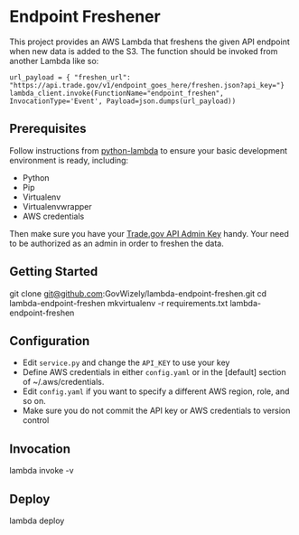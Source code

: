 # Endpoint Freshener

This project provides an AWS Lambda that freshens the given API endpoint when new data is added to the S3.
The function should be invoked from another Lambda like so:
```
url_payload = { "freshen_url": "https://api.trade.gov/v1/endpoint_goes_here/freshen.json?api_key="}
lambda_client.invoke(FunctionName="endpoint_freshen", InvocationType='Event', Payload=json.dumps(url_payload))
```

## Prerequisites

Follow instructions from [python-lambda](https://github.com/nficano/python-lambda) to ensure your basic development environment is ready,
including:

* Python
* Pip
* Virtualenv
* Virtualenvwrapper
* AWS credentials

Then make sure you have your [Trade.gov API Admin Key](https://api.trade.gov) handy. Your need to be authorized as an admin in order to freshen the data.

## Getting Started

  git clone git@github.com:GovWizely/lambda-endpoint-freshen.git
  cd lambda-endpoint-freshen
  mkvirtualenv -r requirements.txt lambda-endpoint-freshen

## Configuration

* Edit `service.py` and change the `API_KEY` to use your key
* Define AWS credentials in either `config.yaml` or in the [default] section of ~/.aws/credentials.
* Edit `config.yaml` if you want to specify a different AWS region, role, and so on.
* Make sure you do not commit the API key or AWS credentials to version control

## Invocation

  lambda invoke -v
 
## Deploy

  lambda deploy
